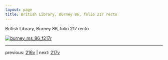 ```yaml
---
layout: page
title: British Library, Burney 86, folio 217 recto
---
```


British Library, Burney 86, folio 217 recto

[![burney_ms_86_f217r](http://www.homermultitext.org/iipsrv?IIIF=/project/homer/pyramidal/deepzoom/bl/burney86imgs/v1/burney_ms_86_f217r.tif/full/800,/0/default.jpg)](http://www.homermultitext.org/ict2/?urn=urn:cite2:bl:burney86imgs.v1:burney_ms_86_f217r) 

---

previous:  [216v](../216v/) | next: [217v](../217v/)
